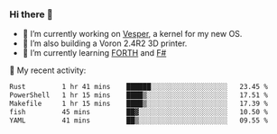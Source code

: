 ### Hi there 👋

<!--
**berkus/berkus** is a ✨ _special_ ✨ repository because its `README.md` (this file) appears on your GitHub profile.

Here are some ideas to get you started:

- 🔭 I’m currently working on ...
- 🌱 I’m currently learning ...
- 👯 I’m looking to collaborate on ...
- 🤔 I’m looking for help with ...
- 💬 Ask me about ...
- 📫 How to reach me: ...
- 😄 Pronouns: ...
- ⚡ Fun fact: ...
-->

- 🔭 I’m currently working on [Vesper](https://github.com/metta-systems/vesper), a kernel for my new OS.
- 🔭 I’m also building a Voron 2.4R2 3D printer.
- 🌱 I’m currently learning [FORTH](http://forth.com/starting-forth/) and [F#](https://fsharpforfunandprofit.com/)

💼 My recent activity:

<!--START_SECTION:waka-->

```txt
Rust         1 hr 41 mins    ██████░░░░░░░░░░░░░░░░░░░   23.45 %
PowerShell   1 hr 15 mins    ████▒░░░░░░░░░░░░░░░░░░░░   17.51 %
Makefile     1 hr 15 mins    ████▒░░░░░░░░░░░░░░░░░░░░   17.39 %
fish         45 mins         ██▓░░░░░░░░░░░░░░░░░░░░░░   10.50 %
YAML         41 mins         ██▒░░░░░░░░░░░░░░░░░░░░░░   09.55 %
```

<!--END_SECTION:waka-->
